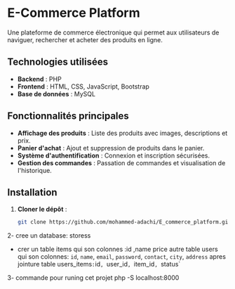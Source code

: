 # E-Commerce Platform

Une plateforme de commerce électronique qui permet aux utilisateurs de naviguer, rechercher et acheter des produits en ligne.

## Technologies utilisées

- **Backend** : PHP
- **Frontend** : HTML, CSS, JavaScript, Bootstrap
- **Base de données** : MySQL

## Fonctionnalités principales

- **Affichage des produits** : Liste des produits avec images, descriptions et prix.
- **Panier d'achat** : Ajout et suppression de produits dans le panier.
- **Système d'authentification** : Connexion et inscription sécurisées.
- **Gestion des commandes** : Passation de commandes et visualisation de l'historique.

## Installation

1. **Cloner le dépôt** :
   ```bash
   git clone https://github.com/mohammed-adachi/E_commerce_platform.git
2-
cree un database: storess 
- crer un table items qui son colonnes :id ,name price
autre table users  qui son colonnes: `id`, `name`, `email`, `password`, `contact`, `city`, `address`
apres  jointure table users_items`:`id`, `user_id`, `item_id`, `status`

3- commande pour runing cet projet  php -S localhost:8000
